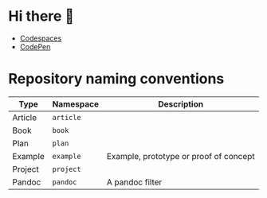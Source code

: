 # Hi there 👋

<!--
**gregory-james-smith/gregory-james-smith** is a ✨ _special_ ✨ repository because its `README.md` (this file) appears on your GitHub profile.

Here are some ideas to get you started:

- 🔭 I’m currently working on ...
- 🌱 I’m currently learning ...
- 👯 I’m looking to collaborate on ...
- 🤔 I’m looking for help with ...
- 💬 Ask me about ...
- 📫 How to reach me: ...
- 😄 Pronouns: ...
- ⚡ Fun fact: ...
-->

* [Codespaces](https://github.com/codespaces)
* [CodePen](https://codepen.io/gregory-james-smith)

# Repository naming conventions

| Type    | Namespace | Description |
| ------- | --------- | ----------- |
| Article | `article` |             |
| Book    | `book`    |             |
| Plan    | `plan`    |             |
| Example | `example` | Example, prototype or proof of concept            |
| Project | `project` |             |
| Pandoc  | `pandoc`  | A pandoc filter |

